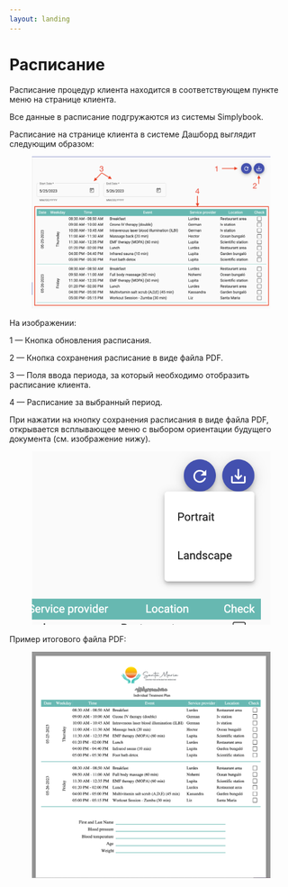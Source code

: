 ```yaml
---
layout: landing
---
```


# Расписание

Расписание процедур клиента находится в соответствующем пункте меню на странице клиента.

Все данные в расписание подгружаются из системы Simplybook.

Расписание на странице клиента в системе Дашборд выглядит следующим образом:

<figure><img src="../../../.gitbook/assets/Screenshot 2023-05-25 at 21.30.51.png" alt=""><figcaption></figcaption></figure>

На изображении:

1 — Кнопка обновления расписания.

2 — Кнопка сохранения расписание в виде файла PDF.

3 — Поля ввода периода, за который необходимо отобразить расписание клиента.

4 — Расписание за выбранный период.

При нажатии на кнопку сохранения расписания в виде файла PDF, открывается всплывающее меню с выбором ориентации будущего документа (см. изображение нижу).

<figure><img src="../../../.gitbook/assets/image (8) (1).png" alt=""><figcaption></figcaption></figure>

Пример итогового файла PDF:

<figure><img src="../../../.gitbook/assets/Screenshot 2023-05-25 at 21.39.56.png" alt=""><figcaption></figcaption></figure>
